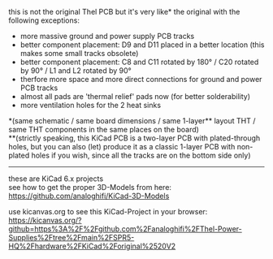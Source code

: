 this is not the original Thel PCB but it's very like\* the original with the following exceptions:  
* more massive ground and power supply PCB tracks  
* better component placement: D9 and D11 placed in a better location (this makes some small tracks obsolete)  
* better component placement: C8 and C11 rotated by 180° / C20 rotated by 90° / L1 and L2 rotated by 90°  
* therfore more space and more direct connections for ground and power PCB tracks
* almost all pads are 'thermal relief' pads now (for better solderability)
* more ventilation holes for the 2 heat sinks
  
\*(same schematic / same board dimensions / same 1-layer\*\* layout THT / same THT components in the same places on the board)  
\*\*(strictly speaking, this KiCad PCB is a two-layer PCB with plated-through holes, but you can also (let) produce it as a classic 1-layer PCB with non-plated holes if you wish, since all the tracks are on the bottom side only)  
  
----  
  
these are KiCad 6.x projects  
see how to get the proper 3D-Models from here: https://github.com/analoghifi/KiCad-3D-Models  

use kicanvas.org to see this KiCad-Project in your browser:  
https://kicanvas.org/?github=https%3A%2F%2Fgithub.com%2Fanaloghifi%2FThel-Power-Supplies%2Ftree%2Fmain%2FSPR5-HQ%2Fhardware%2FKiCad%2Foriginal%2520V2



